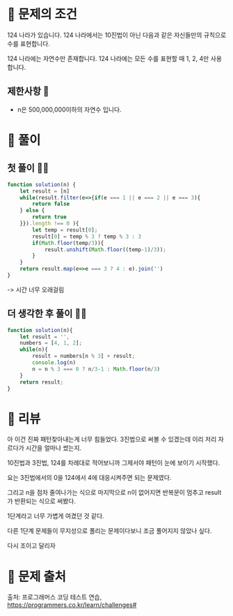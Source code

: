 # 📌 문제의 조건
124 나라가 있습니다. 124 나라에서는 10진법이 아닌 다음과 같은 자신들만의 규칙으로 수를 표현합니다.

124 나라에는 자연수만 존재합니다.
124 나라에는 모든 수를 표현할 때 1, 2, 4만 사용합니다.
## 제한사항 🤔
* n은 500,000,000이하의 자연수 입니다.


# 📌 풀이
## 첫 풀이 👨‍💻

```jsx
function solution(n) { 
    let result = [n]
    while(result.filter(e=>{if(e === 1 || e === 2 || e === 3){
        return false
    } else {
        return true
    }}).length !== 0 ){
        let temp = result[0];
        result[0] = temp % 3 ? temp % 3 : 3
        if(Math.floor(temp/3)){
            result.unshift(Math.floor((temp-1)/3));
        }
    }
    return result.map(e=>e === 3 ? 4 : e).join('')
}

```

-> 시간 너무 오래걸림

## 더 생각한 후 풀이 👨‍💻

```jsx
function solution(n){
    let result = '',
    numbers = [4, 1, 2];
    while(n){
        result = numbers[n % 3] + result;
        console.log(n)
        n = n % 3 === 0 ? n/3-1 : Math.floor(n/3)
    }
    return result;
}
```

# 📌 리뷰
아 이건 진짜 패턴찾아내는게 너무 힘들었다.
3진법으로 써볼 수 있겠는데 이리 저리 자르다가 시간을 얼마나 썼는지.

10진법과 3진법, 124를 차례대로 적어보니까 그제서야 패턴이 눈에 보이기 시작했다.

요는 3진법에서의 0을 124에서 4에 대응시켜주면 되는 문제였다.

그리고 n을 점차 줄여나가는 식으로 마지막으로 n이 없어지면 반복문이 멈추고 result가 반환되는 식으로 써봤다.

1단계라고 너무 가볍게 여겼던 것 같다.

다른 1단계 문제들이 무지성으로 풀리는 문제이다보니 조금 풀어지지 않았나 싶다.

다시 조이고 달리자


# 📌 문제 출처
출처: 프로그래머스 코딩 테스트 연습, https://programmers.co.kr/learn/challenges# 
